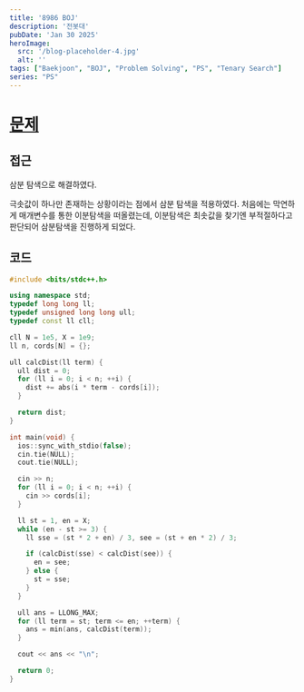 ```yaml
---
title: '8986 BOJ'
description: '전봇대'
pubDate: 'Jan 30 2025'
heroImage:
  src: '/blog-placeholder-4.jpg'
  alt: ''
tags: ["Baekjoon", "BOJ", "Problem Solving", "PS", "Tenary Search"]
series: "PS"
---
```


# [문제](https://www.acmicpc.net/problem/8986)

## 접근

삼분 탐색으로 해결하였다.

극솟값이 하나만 존재하는 상황이라는 점에서 삼분 탐색을 적용하였다.
처음에는 막연하게 매개변수를 통한 이분탐색을 떠올렸는데, 이분탐색은 최솟값을 찾기엔
부적절하다고 판단되어 삼분탐색을 진행하게 되었다.

## 코드

```c++
#include <bits/stdc++.h>

using namespace std;
typedef long long ll;
typedef unsigned long long ull;
typedef const ll cll;

cll N = 1e5, X = 1e9;
ll n, cords[N] = {};

ull calcDist(ll term) {
  ull dist = 0;
  for (ll i = 0; i < n; ++i) {
    dist += abs(i * term - cords[i]);
  }

  return dist;
}

int main(void) {
  ios::sync_with_stdio(false);
  cin.tie(NULL);
  cout.tie(NULL);

  cin >> n;
  for (ll i = 0; i < n; ++i) {
    cin >> cords[i];
  }

  ll st = 1, en = X;
  while (en - st >= 3) {
    ll sse = (st * 2 + en) / 3, see = (st + en * 2) / 3;

    if (calcDist(sse) < calcDist(see)) {
      en = see;
    } else {
      st = sse;
    }
  }

  ull ans = LLONG_MAX;
  for (ll term = st; term <= en; ++term) {
    ans = min(ans, calcDist(term));
  }

  cout << ans << "\n";

  return 0;
}
```